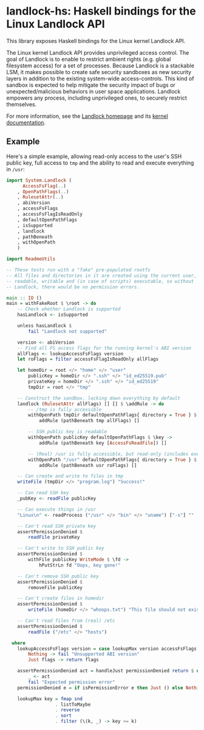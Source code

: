 # landlock-hs: Haskell bindings for the Linux Landlock API

This library exposes Haskell bindings for the Linux kernel Landlock API.

The Linux kernel Landlock API provides unprivileged access control. The goal
of Landlock is to enable to restrict ambient rights (e.g. global filesystem
access) for a set of processes. Because Landlock is a stackable LSM, it makes
possible to create safe security sandboxes as new security layers in addition
to the existing system-wide access-controls. This kind of sandbox is expected
to help mitigate the security impact of bugs or unexpected/malicious
behaviors in user space applications. Landlock empowers any process,
including unprivileged ones, to securely restrict themselves.

For more information, see the [Landlock homepage](https://landlock.io/) and its
[kernel documentation](https://docs.kernel.org/userspace-api/landlock.html).

## Example

Here's a simple example, allowing read-only access to the user's SSH public
key, full access to `tmp` and the ability to read and execute everything in
`/usr`:

```haskell
import System.Landlock (
      AccessFsFlag(..)
    , OpenPathFlags(..)
    , RulesetAttr(..)
    , abiVersion
    , accessFsFlags
    , accessFsFlagIsReadOnly
    , defaultOpenPathFlags
    , isSupported
    , landlock
    , pathBeneath
    , withOpenPath
    )

import ReadmeUtils

-- These tests run with a "fake" pre-populated rootfs
-- All files and directories in it are created using the current user,
-- readable, writable and (in case of scripts) executable, so without
-- Landlock, there would be no permission errors.

main :: IO ()
main = withFakeRoot $ \root -> do
    -- Check whether Landlock is supported
    hasLandlock <- isSupported

    unless hasLandlock $
        fail "Landlock not supported"

    version <- abiVersion
    -- Find all FS access flags for the running kernel's ABI version
    allFlags <- lookupAccessFsFlags version
    let roFlags = filter accessFsFlagIsReadOnly allFlags

    let homeDir = root </> "home" </> "user"
        publicKey = homeDir </> ".ssh" </> "id_ed25519.pub"
        privateKey = homeDir </> ".ssh" </> "id_ed25519"
        tmpDir = root </> "tmp"

    -- Construct the sandbox, locking down everything by default
    landlock (RulesetAttr allFlags) [] [] $ \addRule -> do
        -- /tmp is fully accessible
        withOpenPath tmpDir defaultOpenPathFlags{ directory = True } $ \tmp ->
            addRule (pathBeneath tmp allFlags) []

        -- SSH public key is readable
        withOpenPath publicKey defaultOpenPathFlags $ \key ->
            addRule (pathBeneath key [AccessFsReadFile]) []

        -- (Real) /usr is fully accessible, but read-only (includes executable permissions)
        withOpenPath "/usr" defaultOpenPathFlags{ directory = True } $ \usr -> do
            addRule (pathBeneath usr roFlags) []

    -- Can create and write to files in tmp
    writeFile (tmpDir </> "program.log") "Success!"

    -- Can read SSH key
    _pubKey <- readFile publicKey

    -- Can execute things in /usr
    "Linux\n" <- readProcess ("/usr" </> "bin" </> "uname") ["-s"] ""

    -- Can't read SSH private key
    assertPermissionDenied $
        readFile privateKey

    -- Can't write to SSH public key
    assertPermissionDenied $
        withFile publicKey WriteMode $ \fd ->
            hPutStrLn fd "Oops, key gone!"

    -- Can't remove SSH public key
    assertPermissionDenied $
        removeFile publicKey

    -- Can't create files in homedir
    assertPermissionDenied $
        writeFile (homeDir </> "whoops.txt") "This file should not exist!"

    -- Can't read files from (real) /etc
    assertPermissionDenied $
        readFile ("/etc" </> "hosts")

  where
    lookupAccessFsFlags version = case lookupMax version accessFsFlags of
        Nothing -> fail "Unsupported ABI version"
        Just flags -> return flags

    assertPermissionDenied act = handleJust permissionDenied return $ do
        _ <- act
        fail "Expected permission error"
    permissionDenied e = if isPermissionError e then Just () else Nothing

    lookupMax key = fmap snd
                  . listToMaybe
                  . reverse
                  . sort
                  . filter (\(k, _) -> key >= k)
```
